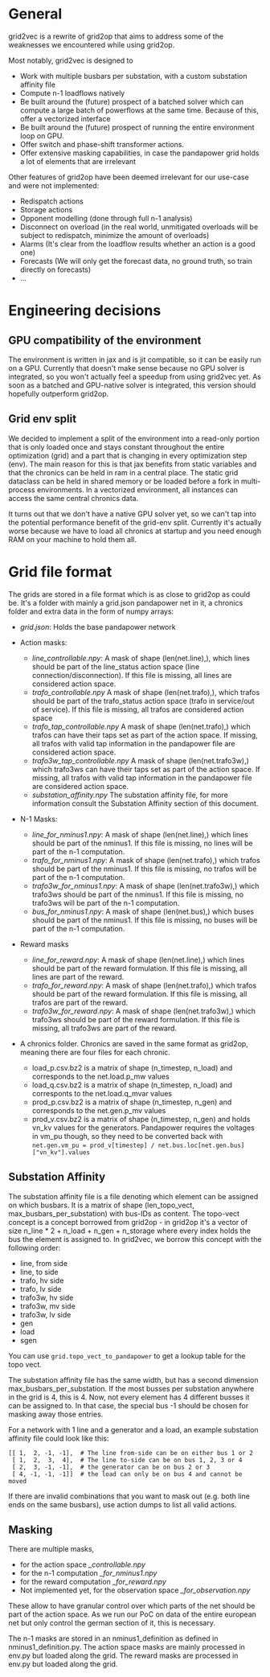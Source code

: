 # General

grid2vec is a rewrite of grid2op that aims to address some of the weaknesses we encountered while using grid2op.

Most notably, grid2vec is designed to
- Work with multiple busbars per substation, with a custom substation affinity file
- Compute n-1 loadflows natively
- Be built around the (future) prospect of a batched solver which can compute a large batch of powerflows at the same time. Because of this, offer a vectorized interface
- Be built around the (future) prospect of running the entire environment loop on GPU.
- Offer switch and phase-shift transformer actions.
- Offer extensive masking capabilities, in case the pandapower grid holds a lot of elements that are irrelevant

Other features of grid2op have been deemed irrelevant for our use-case and were not implemented:
- Redispatch actions
- Storage actions
- Opponent modelling (done through full n-1 analysis)
- Disconnect on overload (in the real world, unmitigated overloads will be subject to redispatch, minimize the amount of overloads)
- Alarms (It's clear from the loadflow results whether an action is a good one)
- Forecasts (We will only get the forecast data, no ground truth, so train directly on forecasts)
- ...

# Engineering decisions

## GPU compatibility of the environment

The environment is written in jax and is jit compatible, so it can be easily run on a GPU. Currently that doesn't make sense because no GPU solver is integrated, so you won't actually feel a speedup from using grid2vec yet. As soon as a batched and GPU-native solver is integrated, this version should hopefully outperform grid2op.

## Grid env split

We decided to implement a split of the environment into a read-only portion that is only loaded once and stays constant throughout the entire optimization (grid) and a part that is changing in every optimization step (env). The main reason for this is that jax benefits from static variables and that the chronics can be held in ram in a central place. The static grid dataclass can be held in shared memory or be loaded before a fork in multi-process environments. In a vectorized environment, all instances can access the same central chronics data.

It turns out that we don't have a native GPU solver yet, so we can't tap into the potential performance benefit of the grid-env split. Currently it's actually worse because we have to load all chronics at startup and you need enough RAM on your machine to hold them all.

# Grid file format

The grids are stored in a file format which is as close to grid2op as could be. It's a folder with mainly a grid.json pandapower net in it, a chronics folder and extra data in the form of numpy arrays:

- *grid.json*: Holds the base pandapower network

- Action masks:
    - *line_controllable.npy*: A mask of shape (len(net.line),), which lines should be part of the line_status action space (line connection/disconnection). If this file is missing, all lines are considered action space.
    - *trafo_controllable.npy* A mask of shape (len(net.trafo),), which trafos should be part of the trafo_status action space (trafo in service/out of service). If this file is missing, all trafos are considered action space
    - *trafo_tap_controllable.npy* A mask of shape (len(net.trafo),) which trafos can have their taps set as part of the action space. If missing, all trafos with valid tap information in the pandapower file are considered action space.
    - *trafo3w_tap_controllable.npy* A mask of shape (len(net.trafo3w),) which trafo3ws can have their taps set as part of the action space. If missing, all trafos with valid tap information in the pandapower file are considered action space.
    - *substation_affinity.npy* The substation affinity file, for more information consult the Substation Affinity section of this document.
- N-1 Masks:
    - *line_for_nminus1.npy*: A mask of shape (len(net.line),) which lines should be part of the nminus1. If this file is missing, no lines will be part of the n-1 computation.
    - *trafo_for_nminus1.npy*: A mask of shape (len(net.trafo),) which trafos should be part of the nminus1. If this file is missing, no trafos will be part of the n-1 computation.
    - *trafo3w_for_nminus1.npy*: A mask of shape (len(net.trafo3w),) which trafo3ws should be part of the nminus1. If this file is missing, no trafo3ws will be part of the n-1 computation.
    - *bus_for_nminus1.npy*: A mask of shape (len(net.bus),) which buses should be part of the nminus1. If this file is missing, no buses will be part of the n-1 computation.
- Reward masks
    - *line_for_reward.npy*: A mask of shape (len(net.line),) which lines should be part of the reward formulation. If this file is missing, all lines are part of the reward.
    - *trafo_for_reward.npy*: A mask of shape (len(net.trafo),) which trafos should be part of the reward formulation. If this file is missing, all trafos are part of the reward.
    - *trafo3w_for_reward.npy*: A mask of shape (len(net.trafo3w),) which trafo3ws should be part of the reward formulation. If this file is missing, all trafo3ws are part of the reward.
- A chronics folder. Chronics are saved in the same format as grid2op, meaning there are four files for each chronic. 
    - load_p.csv.bz2 is a matrix of shape (n_timestep, n_load) and corresponds to the net.load.p_mw values
    - load_q.csv.bz2 is a matrix of shape (n_timestep, n_load) and corresponts to the net.load.q_mvar values
    - prod_p.csv.bz2 is a matrix of shape (n_timestep, n_gen) and corresponds to the net.gen.p_mv values
    - prod_v.csv.bz2 is a matrix of shape (n_timestep, n_gen) and holds vn_kv values for the generators. Pandapower requires the voltages in vm_pu though, so they need to be converted back with `net.gen.vm_pu = prod_v[timestep] / net.bus.loc[net.gen.bus]["vn_kv"].values`


## Substation Affinity

The substation affinity file is a file denoting which element can be assigned on which busbars. It is a matrix of shape (len_topo_vect, max_busbars_per_substation) with bus-IDs as content. The topo-vect concept is a concept borrowed from grid2op - in grid2op it's a vector of size n_line * 2 + n_load + n_gen + n_storage where every index holds the bus the element is assigned to. In grid2vec, we borrow this concept with the following order:

- line, from side
- line, to side
- trafo, hv side
- trafo, lv side
- trafo3w, hv side
- trafo3w, mv side
- trafo3w, lv side
- gen
- load
- sgen

You can use `grid.topo_vect_to_pandapower` to get a lookup table for the topo vect.

The substation affinity file has the same width, but has a second dimension max_busbars_per_substation. If the most busses per substation anywhere in the grid is 4, this is 4. Now, not every element has 4 different busses it can be assigned to. In that case, the special bus -1 should be chosen for masking away those entries.

For a network with 1 line and a generator and a load, an example substation affinity file could look like this:
```
[[ 1,  2, -1, -1],  # The line from-side can be on either bus 1 or 2
 [ 1,  2,  3,  4],  # The line to-side can be on bus 1, 2, 3 or 4
 [ 2,  3, -1, -1],  # the generator can be on bus 2 or 3
 [ 4, -1, -1, -1]]  # the load can only be on bus 4 and cannot be moved
```

If there are invalid combinations that you want to mask out (e.g. both line ends on the same busbars), use action dumps to list all valid actions.

## Masking

There are multiple masks, 
- for the action space *<element>_controllable.npy*
- for the n-1 computation *<element>_for_nminus1.npy*
- for the reward computation *<element>_for_reward.npy*
- Not implemented yet, for the observation space *<element>_for_observation.npy*

These allow to have granular control over which parts of the net should be part of the action space. As we run our PoC on data of the entire european net but only control the german section of it, this is necessary.

The n-1 masks are stored in an nminus1_definition as defined in nminus1_definition.py. The action space masks are mainly processed in env.py but loaded along the grid. The reward masks are processed in env.py but loaded along the grid.